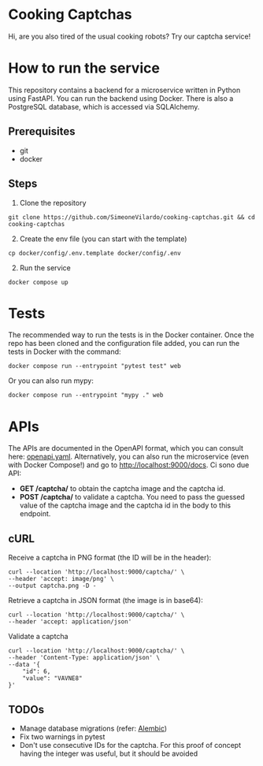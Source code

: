 # Cooking Captchas

Hi, are you also tired of the usual cooking robots? Try our captcha service!


# How to run the service

This repository contains a backend for a microservice written in Python using FastAPI. You can run the backend using Docker. There is also a PostgreSQL database, which is accessed via SQLAlchemy.
## Prerequisites
* git
* docker

## Steps
1) Clone the repository
```
git clone https://github.com/SimeoneVilardo/cooking-captchas.git && cd cooking-captchas
```
2) Create the env file (you can start with the template)
```
cp docker/config/.env.template docker/config/.env
```
2) Run the service
```
docker compose up
```

# Tests
The recommended way to run the tests is in the Docker container. Once the repo has been cloned and the configuration file added, you can run the tests in Docker with the command:
```
docker compose run --entrypoint "pytest test" web
```
Or you can also run mypy:
```
docker compose run --entrypoint "mypy ." web
```

# APIs
The APIs are documented in the OpenAPI format, which you can consult here: [openapi.yaml](./openapi.yaml).
Alternatively, you can also run the microservice (even with Docker Compose!) and go to [http://localhost:9000/docs](http://localhost:9000/docs).
Ci sono due API:
-   **GET /captcha/** to obtain the captcha image and the captcha id.
-   **POST /captcha/** to validate a captcha. You need to pass the guessed value of the captcha image and the captcha id in the body to this endpoint.

## cURL
Receive a captcha in PNG format (the ID will be in the header):
```
curl --location 'http://localhost:9000/captcha/' \
--header 'accept: image/png' \
--output captcha.png -D -
```

Retrieve a captcha in JSON format (the image is in base64):
```
curl --location 'http://localhost:9000/captcha/' \
--header 'accept: application/json'
```
Validate a captcha
```
curl --location 'http://localhost:9000/captcha/' \
--header 'Content-Type: application/json' \
--data '{
    "id": 6,
    "value": "VAVNE8"
}'
```
## TODOs
- Manage database migrations (refer: [Alembic](https://alembic.sqlalchemy.org/en/latest/index.html))
- Fix two warnings in pytest
- Don't use consecutive IDs for the captcha. For this proof of concept having the integer was useful, but it should be avoided
